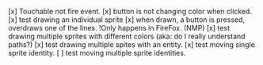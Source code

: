 [x] Touchable not fire event.
[x] button is not changing color when clicked.
[x] test drawing an individual sprite
[x] when drawn, a button is pressed, overdraws one of the lines. !Only happens in FireFox. (NMP)
[x] test drawing multiple sprites with different colors (aka: do I really understand paths?)
[x] test drawing multiple spites with an entity.
[x] test moving single sprite identity.
[ ] test moving multiple sprite identities.
